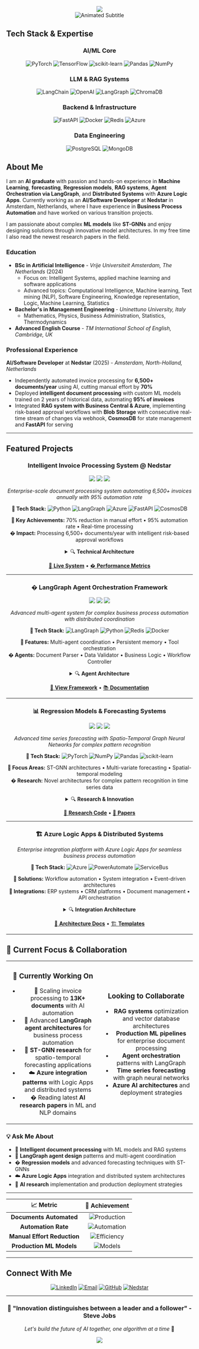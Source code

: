 <div align="center">
  <img src="https://capsule-render.vercel.app/api?type=waving&color=0:transparent,15:667eea,35:764ba2,65:f093fb,85:667eea,100:transparent&height=220&section=header&text=Felice%20Faruolo&fontSize=48&fontColor=FFFFFF&animation=fadeIn&fontAlignY=40&desc=AI%20Solution%20Architect&descSize=20&descAlignY=60&descColor=E8E8E8" />
</div>

<div align="center">
  <img src="https://readme-typing-svg.herokuapp.com?font=SF+Pro+Display&weight=300&size=24&duration=3000&pause=1000&color=8A8A8A&center=true&vCenter=true&width=400&height=60&lines=Machine+Learning+Passionate;Building+Tomorrow's+AI;Innovating+with+Intelligence" alt="Animated Subtitle" />
</div>


</div>

</div>

## Tech Stack & Expertise

<div align="center">

### AI/ML Core
![PyTorch](https://img.shields.io/badge/PyTorch-8B4513?style=for-the-badge&logo=PyTorch&logoColor=white)
![TensorFlow](https://img.shields.io/badge/TensorFlow-D2B48C?style=for-the-badge&logo=TensorFlow&logoColor=8B4513)
![scikit-learn](https://img.shields.io/badge/scikit--learn-F5E6D3?style=for-the-badge&logo=scikit-learn&logoColor=8B4513)
![Pandas](https://img.shields.io/badge/pandas-228B22?style=for-the-badge&logo=pandas&logoColor=white)
![NumPy](https://img.shields.io/badge/numpy-4682B4?style=for-the-badge&logo=numpy&logoColor=white)

### LLM & RAG Systems
![LangChain](https://img.shields.io/badge/LangChain-8B7355?style=for-the-badge&logo=chainlink&logoColor=white)
![OpenAI](https://img.shields.io/badge/OpenAI-D2B48C?style=for-the-badge&logo=openai&logoColor=8B4513)
![LangGraph](https://img.shields.io/badge/LangGraph-DEB887?style=for-the-badge&logo=graph&logoColor=8B4513)
![ChromaDB](https://img.shields.io/badge/ChromaDB-228B22?style=for-the-badge&logo=database&logoColor=white)

### Backend & Infrastructure
![FastAPI](https://img.shields.io/badge/FastAPI-4682B4?style=for-the-badge&logo=fastapi&logoColor=white)
![Docker](https://img.shields.io/badge/docker-4682B4?style=for-the-badge&logo=docker&logoColor=white)
![Redis](https://img.shields.io/badge/redis-CD853F?style=for-the-badge&logo=redis&logoColor=white)
![Azure](https://img.shields.io/badge/Microsoft_Azure-4682B4?style=for-the-badge&logo=microsoft-azure&logoColor=white)

### Data Engineering
![PostgreSQL](https://img.shields.io/badge/postgres-228B22?style=for-the-badge&logo=postgresql&logoColor=white)
![MongoDB](https://img.shields.io/badge/MongoDB-228B22?style=for-the-badge&logo=mongodb&logoColor=white)

</div>

## About Me

I am an **AI graduate** with passion and hands-on experience in **Machine Learning**, **forecasting**, **Regression models**, **RAG systems**, **Agent Orchestration via LangGraph**, and **Distributed Systems** with **Azure Logic Apps**. Currently working as an **AI/Software Developer** at **Nedstar** in Amsterdam, Netherlands, where I have experience in **Business Process Automation** and have worked on various transition projects.

I am passionate about complex **ML models** like **ST-GNNs** and enjoy designing solutions through innovative model architectures. In my free time I also read the newest research papers in the field.

### Education
- **BSc in Artificial Intelligence** - *Vrije Universiteit Amsterdam, The Netherlands* (2024)
  - Focus on: Intelligent Systems, applied machine learning and software applications
  - Advanced topics: Computational Intelligence, Machine learning, Text mining (NLP), Software Engineering, Knowledge representation, Logic, Machine Learning, Statistics
- **Bachelor's in Management Engineering** - *Uninettuno University, Italy*
  - Mathematics, Physics, Business Administration, Statistics, Thermodynamics
- **Advanced English Course** - *TM International School of English, Cambridge, UK*

### Professional Experience
**AI/Software Developer** at **Nedstar** (2025) - *Amsterdam, North-Holland, Netherlands*
- Independently automated invoice processing for **6,500+ documents/year** using AI, cutting manual effort by **70%**
- Deployed **intelligent document processing** with custom ML models trained on 2 years of historical data, automating **95% of invoices**
- Integrated **RAG system with Business Central & Azure**, implementing risk-based approval workflows with **Blob Storage** with consecutive real-time stream of changes via webhook, **CosmosDB** for state management and **FastAPI** for serving

---

## Featured Projects

<div align="center">

### Intelligent Invoice Processing System @ Nedstar
<img src="https://img.shields.io/badge/Status-Production-228B22?style=flat-square&labelColor=F5E6D3" />
<img src="https://img.shields.io/badge/LangGraph-Latest-4682B4?style=flat-square&labelColor=F5E6D3" />
<img src="https://img.shields.io/badge/Azure-Active-CD853F?style=flat-square&labelColor=F5E6D3" />

*Enterprise-scale document processing system automating 6,500+ invoices annually with 95% automation rate*

**🔧 Tech Stack:** ![Python](https://img.shields.io/badge/-Python-3776AB?style=flat-square&logo=python&logoColor=white) ![LangGraph](https://img.shields.io/badge/-LangGraph-8B7355?style=flat-square&logo=graph&logoColor=white) ![Azure](https://img.shields.io/badge/-Azure-0078D4?style=flat-square&logo=microsoft-azure&logoColor=white) ![FastAPI](https://img.shields.io/badge/-FastAPI-009688?style=flat-square&logo=fastapi&logoColor=white) ![CosmosDB](https://img.shields.io/badge/-CosmosDB-4682B4?style=flat-square&logo=microsoft-azure&logoColor=white)

**🎯 Key Achievements:** 70% reduction in manual effort • 95% automation rate • Real-time processing  
**� Impact:** Processing 6,500+ documents/year with intelligent risk-based approval workflows

<details>
<summary>🔍 <strong>Technical Architecture</strong></summary>

- **RAG Pipeline**: Custom ML models trained on 2 years of historical invoice data
- **Integration Layer**: Business Central & Azure Blob Storage with real-time webhooks
- **State Management**: CosmosDB for persistent workflow state and audit trails
- **API Layer**: FastAPI for high-performance document processing endpoints
- **Orchestration**: LangGraph agents for intelligent workflow routing and validation

**Key Innovations:**
- Risk-based approval routing with ML-driven confidence scoring
- Real-time stream processing for immediate invoice status updates
- Custom OCR pipeline optimized for invoice layouts and formats
- Automated vendor master data reconciliation and validation

</details>

[🔗 **Live System**](https://nedstar.com) • [� **Performance Metrics**](https://nedstar.com/invoice-automation)

---

### � **LangGraph Agent Orchestration Framework**
<img src="https://img.shields.io/badge/Status-Active-228B22?style=flat-square&labelColor=F5E6D3" />
<img src="https://img.shields.io/badge/LangGraph-0.2+-4682B4?style=flat-square&labelColor=F5E6D3" />
<img src="https://img.shields.io/badge/Research-Focus-DEB887?style=flat-square&labelColor=F5E6D3" />

*Advanced multi-agent system for complex business process automation with distributed coordination*

**🔧 Tech Stack:** ![LangGraph](https://img.shields.io/badge/-LangGraph-8B7355?style=flat-square&logo=graph&logoColor=white) ![Python](https://img.shields.io/badge/-Python-3776AB?style=flat-square&logo=python&logoColor=white) ![Redis](https://img.shields.io/badge/-Redis-DC382D?style=flat-square&logo=redis&logoColor=white) ![Docker](https://img.shields.io/badge/-Docker-2496ED?style=flat-square&logo=docker&logoColor=white)

**🎯 Features:** Multi-agent coordination • Persistent memory • Tool orchestration  
**� Agents:** Document Parser • Data Validator • Business Logic • Workflow Controller

<details>
<summary>🔍 <strong>Agent Architecture</strong></summary>

- **Coordination Layer**: State machines for complex workflow orchestration
- **Memory Management**: Redis-backed persistent conversation and context memory
- **Tool Integration**: 12+ specialized tools for data processing and external system integration
- **Monitoring**: Real-time agent performance tracking and decision logging

**Agent Specializations:**
- **Document Agent**: Multi-format parsing, structure extraction, content validation
- **Validation Agent**: Business rule enforcement, data quality checks, compliance verification
- **Integration Agent**: ERP system connectivity, API orchestration, data synchronization
- **Monitoring Agent**: Performance tracking, anomaly detection, alert management

</details>

[🔗 **View Framework**](https://github.com/FeliceFaruolo/langgraph-framework) • [📚 **Documentation**](https://langgraph-docs.netlify.app)

---

### 📊 **Regression Models & Forecasting Systems**
<img src="https://img.shields.io/badge/Status-Research-DEB887?style=flat-square&labelColor=F5E6D3" />
<img src="https://img.shields.io/badge/PyTorch-2.0+-CD853F?style=flat-square&labelColor=F5E6D3" />
<img src="https://img.shields.io/badge/ST--GNN-Advanced-4682B4?style=flat-square&labelColor=F5E6D3" />

*Advanced time series forecasting with Spatio-Temporal Graph Neural Networks for complex pattern recognition*

**🔧 Tech Stack:** ![PyTorch](https://img.shields.io/badge/-PyTorch-EE4C2C?style=flat-square&logo=pytorch&logoColor=white) ![NumPy](https://img.shields.io/badge/-NumPy-013243?style=flat-square&logo=numpy&logoColor=white) ![Pandas](https://img.shields.io/badge/-Pandas-150458?style=flat-square&logo=pandas&logoColor=white) ![scikit-learn](https://img.shields.io/badge/-scikit--learn-F7931E?style=flat-square&logo=scikit-learn&logoColor=white)

**🎯 Focus Areas:** ST-GNN architectures • Multi-variate forecasting • Spatial-temporal modeling  
**� Research:** Novel architectures for complex pattern recognition in time series data

<details>
<summary>🔍 <strong>Research & Innovation</strong></summary>

- **ST-GNN Models**: Spatio-Temporal Graph Neural Networks for capturing complex dependencies
- **Forecasting Pipeline**: End-to-end system for multi-horizon prediction tasks
- **Model Architecture**: Custom attention mechanisms for temporal and spatial relationships
- **Evaluation Framework**: Comprehensive benchmarking against traditional and modern methods

**Technical Contributions:**
- Novel graph construction methods for time series relationships
- Attention-based temporal modeling with memory mechanisms
- Multi-scale feature extraction for diverse forecasting horizons
- Production deployment patterns for real-time inference

</details>

[🔗 **Research Code**](https://github.com/FeliceFaruolo/st-gnn-forecasting) • [📄 **Papers**](https://scholar.google.com/citations?user=your-id)

---

### 🏗️ **Azure Logic Apps & Distributed Systems**

*Enterprise integration platform with Azure Logic Apps for seamless business process automation*

**🔧 Tech Stack:** ![Azure](https://img.shields.io/badge/-Azure%20Logic%20Apps-0078D4?style=flat-square&logo=microsoft-azure&logoColor=white) ![PowerAutomate](https://img.shields.io/badge/-Power%20Automate-0066FF?style=flat-square&logo=microsoft&logoColor=white) ![ServiceBus](https://img.shields.io/badge/-Service%20Bus-228B22?style=flat-square&logo=microsoft-azure&logoColor=white)

**🎯 Solutions:** Workflow automation • System integration • Event-driven architectures  
**🔗 Integrations:** ERP systems • CRM platforms • Document management • API orchestration

<details>
<summary>🔍 <strong>Integration Architecture</strong></summary>

- **Workflow Engine**: Azure Logic Apps for complex business process orchestration
- **Event Processing**: Real-time event streaming and processing pipelines
- **API Management**: Centralized API gateway with authentication and rate limiting
- **Data Transformation**: ETL pipelines for data harmonization across systems

**Key Implementations:**
- Multi-system data synchronization with conflict resolution
- Automated approval workflows with escalation rules
- Real-time monitoring and alerting for business processes
- Scalable integration patterns for enterprise applications

</details>

[🔗 **Architecture Docs**](https://github.com/FeliceFaruolo/azure-integration) • [🏗️ **Templates**](https://github.com/FeliceFaruolo/logic-apps-templates)

</div>

---

## 🎯 Current Focus & Collaboration

<div align="center">

<table>
<tr>
<td align="center" width="50%">

### 🔬 **Currently Working On**
- 🧾 Scaling invoice processing to **13K+ documents** with AI automation
- 🤖 Advanced **LangGraph agent architectures** for business process automation  
- 🔮 **ST-GNN research** for spatio-temporal forecasting applications
- ☁️ **Azure integration patterns** with Logic Apps and distributed systems
- � Reading latest **AI research papers** in ML and NLP domains

</td>
<td align="center" width="50%">

### Looking to Collaborate
- **RAG systems** optimization and vector database architectures
- **Production ML pipelines** for enterprise document processing
- **Agent orchestration** patterns with LangGraph
- **Time series forecasting** with graph neural networks
- **Azure AI architectures** and deployment strategies

</td>
</tr>
</table>

</div>

### 💡 **Ask Me About**
- 🧾 **Intelligent document processing** with ML models and RAG systems
- 🤖 **LangGraph agent design** patterns and multi-agent coordination
- � **Regression models** and advanced forecasting techniques with ST-GNNs
- ☁️ **Azure Logic Apps** integration and distributed system architectures
- 🔬 **AI research** implementation and production deployment strategies

---
</div>

<div align="center">

| 📈 **Metric** | 🎯 **Achievement** |
|:-------------:|:-----------------:|
| **Documents Automated** | ![Production](https://img.shields.io/badge/6500+-228B22?style=flat-square&labelColor=F5E6D3) |
| **Automation Rate** | ![Automation](https://img.shields.io/badge/95%25-CD853F?style=flat-square&labelColor=F5E6D3) |
| **Manual Effort Reduction** | ![Efficiency](https://img.shields.io/badge/70%25-4682B4?style=flat-square&labelColor=F5E6D3) |
| **Production ML Models** | ![Models](https://img.shields.io/badge/5+-8B7355?style=flat-square&labelColor=F5E6D3) |

</div>

---

## Connect With Me

<div align="center">

[![LinkedIn](https://img.shields.io/badge/LinkedIn-8B7355?style=for-the-badge&logo=linkedin&logoColor=white)](https://linkedin.com/in/felice-faruolo)
[![Email](https://img.shields.io/badge/Email-D2B48C?style=for-the-badge&logo=gmail&logoColor=8B4513)](mailto:felice.faruolo@nedstar.com)
[![GitHub](https://img.shields.io/badge/GitHub-4682B4?style=for-the-badge&logo=github&logoColor=white)](https://github.com/FeliceFaruolo)
[![Nedstar](https://img.shields.io/badge/Nedstar-228B22?style=for-the-badge&logo=building&logoColor=white)](https://nedstar.com)

</div>

---

<div align="center">
  
### 🌟 **"Innovation distinguishes between a leader and a follower"** - Steve Jobs

*Let's build the future of AI together, one algorithm at a time* 🚀

</div>

<div align="center">
  <img src="https://capsule-render.vercel.app/api?type=waving&color=gradient&customColorList=12,20,30&height=120&section=footer&text=Thanks%20for%20Visiting!&fontSize=24&fontColor=8B7355&animation=fadeIn" />
</div>

